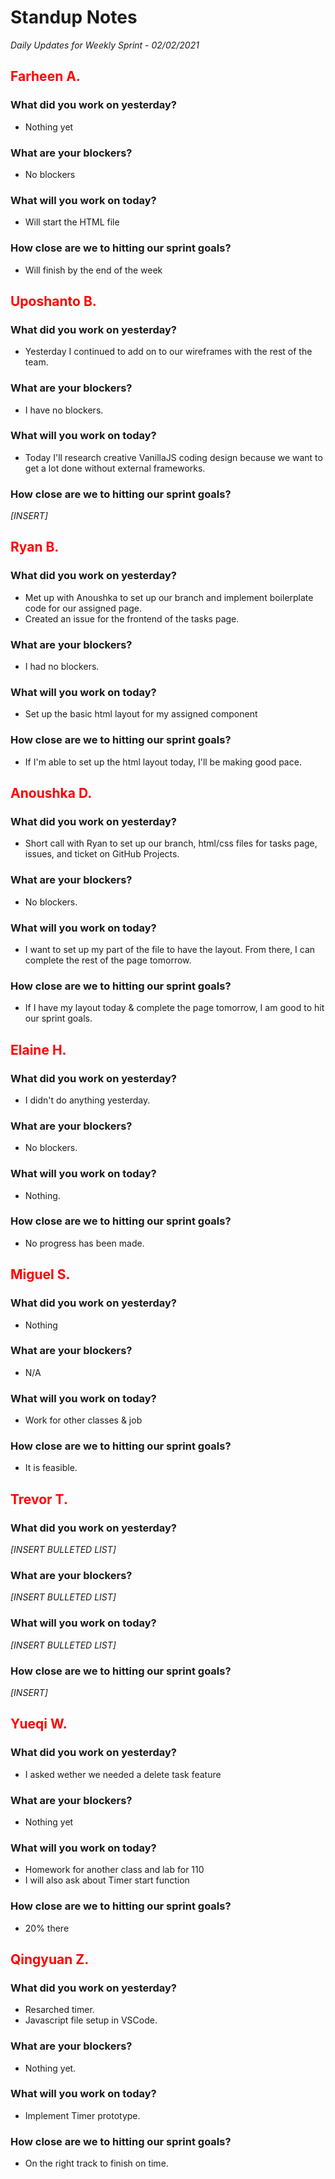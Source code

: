 # Standup Notes
*Daily Updates for Weekly Sprint - 02/02/2021*

## <span style="color: red;">Farheen A.</span> 

### What did you work on yesterday?
- Nothing yet

### What are your blockers?
- No blockers

### What will you work on today?
- Will start the HTML file

### How close are we to hitting our sprint goals?
- Will finish by the end of the week

## <span style="color: red;">Uposhanto B.</span> 

### What did you work on yesterday?
- Yesterday I continued to add on to our wireframes with the rest of the team.

### What are your blockers?
- I have no blockers.

### What will you work on today?
- Today I'll research creative VanillaJS coding design because we want to get a lot done without external frameworks.

### How close are we to hitting our sprint goals?
*[INSERT]*

## <span style="color: red;">Ryan B.</span>

### What did you work on yesterday?
- Met up with Anoushka to set up our branch and implement boilerplate code for our assigned page.
- Created an issue for the frontend of the tasks page.

### What are your blockers?
- I had no blockers.

### What will you work on today?
- Set up the basic html layout for my assigned component

### How close are we to hitting our sprint goals?
- If I'm able to set up the html layout today, I'll be making good pace.

## <span style="color: red;">Anoushka D.</span>

### What did you work on yesterday?
- Short call with Ryan to set up our branch, html/css files for tasks page, issues, and ticket on GitHub Projects.

### What are your blockers?
- No blockers.

### What will you work on today?
- I want to set up my part of the file to have the layout. From there, I can complete the rest of the page tomorrow.

### How close are we to hitting our sprint goals?
- If I have my layout today & complete the page tomorrow, I am good to hit our sprint goals.

## <span style="color: red;">Elaine H.</span>

### What did you work on yesterday?
- I didn't do anything yesterday. 

### What are your blockers?
- No blockers.

### What will you work on today?
- Nothing.

### How close are we to hitting our sprint goals?
- No progress has been made. 

## <span style="color: red;">Miguel S.</span>

### What did you work on yesterday?
- Nothing

### What are your blockers?
- N/A

### What will you work on today?
- Work for other classes & job

### How close are we to hitting our sprint goals?
- It is feasible. 

## <span style="color: red;">Trevor T.</span>

### What did you work on yesterday?
*[INSERT BULLETED LIST]*

### What are your blockers?
*[INSERT BULLETED LIST]*

### What will you work on today?
*[INSERT BULLETED LIST]*

### How close are we to hitting our sprint goals?
*[INSERT]*

## <span style="color: red;">Yueqi W.</span>

### What did you work on yesterday?
- I asked wether we needed a delete task feature

### What are your blockers?
- Nothing yet

### What will you work on today?
- Homework for another class and lab for 110
- I will also ask about Timer start function

### How close are we to hitting our sprint goals?
- 20% there

## <span style="color: red;">Qingyuan Z.</span>

### What did you work on yesterday?
* Resarched timer.
* Javascript file setup in VSCode.

### What are your blockers?
* Nothing yet.

### What will you work on today?
* Implement Timer prototype.

### How close are we to hitting our sprint goals?
* On the right track to finish on time.
